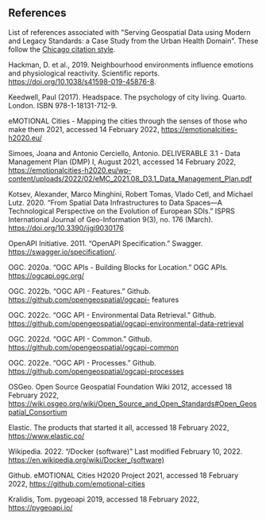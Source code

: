 ## References

List of references associated with 
"Serving Geospatial Data using Modern and Legacy Standards: a Case Study from the Urban Health Domain". These follow the [Chicago citation style](https://www.chicagomanualofstyle.org/tools_citationguide.html).

Hackman, D. et al., 2019. Neighbourhood environments influence emotions and physiological reactivity. Scientific reports. https://doi.org/10.1038/s41598-019-45876-8.

Keedwell, Paul (2017). Headspace. The psychology of city living. Quarto. London. ISBN 978-1-18131-712-9.

eMOTIONAL Cities - Mapping the cities through the senses of those who make them 2021, accessed 14 February 2022, <https://emotionalcities-h2020.eu/>

Simoes, Joana and Antonio Cerciello, Antonio. DELIVERABLE 3.1 - Data Management Plan (DMP) I, August 2021, accessed 14 February 2022, <https://emotionalcities-h2020.eu/wp-content/uploads/2022/02/eMC_2021.08_D3.1_Data_Management_Plan.pdf>

Kotsev, Alexander, Marco Minghini, Robert Tomas, Vlado Cetl, and Michael Lutz. 2020.
“From Spatial Data Infrastructures to Data Spaces—A Technological Perspective on the Evolution of European SDIs.” ISPRS International Journal of Geo-Information 9(3), no. 176 (March). https://doi.org/10.3390/ijgi9030176

OpenAPI Initiative. 2011. “OpenAPI Specification.” Swagger. https://swagger.io/specification/.

OGC. 2020a. “OGC APIs - Building Blocks for Location.” OGC APIs. https://ogcapi.ogc.org/

OGC. 2022b. “OGC API - Features.” Github. https://github.com/opengeospatial/ogcapi-
features

OGC. 2022c. “OGC API - Environmental Data Retrieval.” Github. https://github.com/opengeospatial/ogcapi-environmental-data-retrieval

OGC. 2022d. “OGC API - Common.” Github. https://github.com/opengeospatial/ogcapi-common

OGC. 2022e. “OGC API - Processes.” Github. https://github.com/opengeospatial/ogcapi-processes

OSGeo. Open Source Geospatial Foundation Wiki 2012, accessed 18 February 2022, <https://wiki.osgeo.org/wiki/Open_Source_and_Open_Standards#Open_Geospatial_Consortium>

Elastic. The products that started it all, accessed 18 February 2022, <https://www.elastic.co/>

Wikipedia. 2022. “/Docker (software)” Last modified February 10, 2022. https://en.wikipedia.org/wiki/Docker_(software)

Github. eMOTIONAL Cities H2020 Project 2021, accessed 18 February 2022, <https://github.com/emotional-cities>




Kralidis, Tom. pygeoapi 2019, accessed 18 February 2022, <https://pygeoapi.io/>
